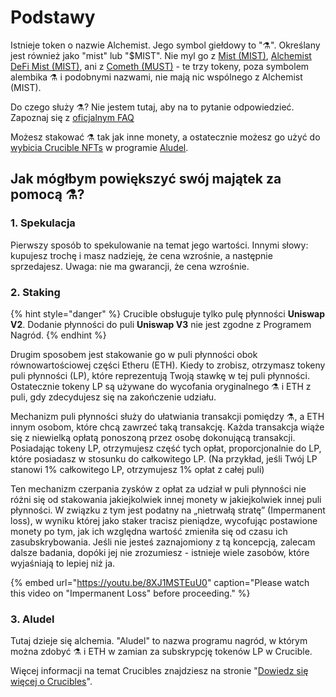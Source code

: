 # Podstawy

Istnieje token o nazwie Alchemist. Jego symbol giełdowy to "⚗️". Określany jest również jako "mist" lub "$MIST". Nie myl go z [Mist \(MIST\)](https://www.coingecko.com/en/coins/mist), [Alchemist DeFi Mist \(MIST\)](https://www.coingecko.com/en/coins/alchemist-defi-mist), ani z [Cometh \(MUST\)](https://coinmarketcap.com/currencies/cometh/)  - te trzy tokeny, poza symbolem alembika ⚗️ i podobnymi nazwami, nie mają nic wspólnego z Alchemist \(MIST\).

Do czego służy ⚗️? Nie jestem tutaj, aby na to pytanie odpowiedzieć. Zapoznaj się z [oficjalnym FAQ](faq.md)

Możesz stakować  ⚗️ tak jak inne monety,  a ostatecznie możesz go użyć do [wybicia Crucible NFTs](crucible/teach-me-about-crucibles.md) w programie [Aludel](the-basic-outline.md#3-aludel).

## Jak mógłbym powiększyć swój majątek za pomocą ⚗️?

### 1. Spekulacja

Pierwszy sposób to spekulowanie na temat jego wartości. Innymi słowy: kupujesz trochę i masz nadzieję, że cena wzrośnie, a następnie sprzedajesz. Uwaga: nie ma gwarancji, że cena wzrośnie.

### 2. Staking

{% hint style="danger" %}
Crucible obsługuje tylko pulę płynności **Uniswap V2**. Dodanie płynności do puli **Uniswap V3** nie jest zgodne z Programem Nagród.
{% endhint %}

Drugim sposobem jest stakowanie go w puli płynności obok równowartościowej części Etheru \(ETH\). Kiedy to zrobisz, otrzymasz tokeny puli płynności \(LP\), które reprezentują Twoją stawkę w tej puli płynności. Ostatecznie tokeny LP są używane do wycofania oryginalnego ⚗️ i ETH z puli, gdy zdecydujesz się na zakończenie udziału.

Mechanizm puli płynności służy do ułatwiania transakcji pomiędzy ⚗️, a ETH innym osobom, które chcą zawrzeć taką transakcję. Każda transakcja wiąże się z niewielką opłatą ponoszoną przez osobę dokonującą transakcji. Posiadając tokeny LP, otrzymujesz część tych opłat, proporcjonalnie do LP, które posiadasz w stosunku do całkowitego LP. \(Na przykład, jeśli Twój LP stanowi 1% całkowitego LP, otrzymujesz 1% opłat z całej puli\)

Ten mechanizm czerpania zysków z opłat za udział w puli płynności nie różni się od stakowania jakiejkolwiek innej monety w jakiejkolwiek innej puli płynności. W związku z tym jest podatny na „nietrwałą stratę” \(Impermanent loss\), w wyniku której jako staker tracisz pieniądze, wycofując postawione monety po tym, jak ich względna wartość zmieniła się od czasu ich zasubskrybowania. Jeśli nie jesteś zaznajomiony z tą koncepcją, zalecam dalsze badania, dopóki jej nie zrozumiesz - istnieje wiele zasobów, które wyjaśniają to lepiej niż ja.

{% embed url="https://youtu.be/8XJ1MSTEuU0" caption="Please watch this video on \"Impermanent Loss\" before proceeding." %}

### 3. Aludel

Tutaj dzieje się alchemia. "Aludel" to nazwa programu nagród, w którym można zdobyć ⚗️ i ETH w zamian za subskrypcję tokenów LP w Crucible.

Więcej informacji na temat Crucibles znajdziesz na stronie "[Dowiedz się więcej o Crucibles](crucible/teach-me-about-crucibles.md)".

